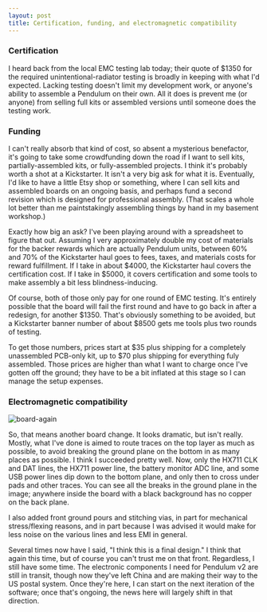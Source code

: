 ```yaml
---
layout: post
title: Certification, funding, and electromagnetic compatibility
---
```


### Certification
I heard back from the local EMC testing lab today; their quote of $1350 for the required unintentional-radiator testing is broadly in keeping with what I'd expected. Lacking testing doesn't limit my development work, or anyone's ability to assemble a Pendulum on their own. All it does is prevent me (or anyone) from selling full kits or assembled versions until someone does the testing work.

### Funding
I can't really absorb that kind of cost, so absent a mysterious benefactor, it's going to take some crowdfunding down the road if I want to sell kits, partially-assembled kits, or fully-assembled projects. I think it's probably worth a shot at a Kickstarter. It isn't a very big ask for what it is. Eventually, I'd like to have a little Etsy shop or something, where I can sell kits and assembled boards on an ongoing basis, and perhaps fund a second revision which is designed for professional assembly. (That scales a whole lot better than me paintstakingly assembling things by hand in my basement workshop.)

Exactly how big an ask? I've been playing around with a spreadsheet to figure that out. Assuming I very approximately double my cost of materials for the backer rewards which are actually Pendulum units, between 60% and 70% of the Kickstarter haul goes to fees, taxes, and materials costs for reward fulfillment. If I take in about $4000, the Kickstarter haul covers the certification cost. If I take in $5000, it covers certification and some tools to make assembly a bit less blindness-inducing.

Of course, both of those only pay for one round of EMC testing. It's entirely possible that the board will fail the first round and have to go back in after a redesign, for another $1350. That's obviously something to be avoided, but a Kickstarter banner number of about $8500 gets me tools plus two rounds of testing.

To get those numbers, prices start at $35 plus shipping for a completely unassembled PCB-only kit, up to $70 plus shipping for everything fuly assembled. Those prices are higher than what I want to charge once I've gotten off the ground; they have to be a bit inflated at this stage so I can manage the setup expenses.

### Electromagnetic compatibility
![board-again](https://i.imgur.com/diupTDp.png)

So, that means another board change. It looks dramatic, but isn't really. Mostly, what I've done is aimed to route traces on the top layer as much as possible, to avoid breaking the ground plane on the bottom in as many places as possible. I think I succeeded pretty well. Now, only the HX711 CLK and DAT lines, the HX711 power line, the battery monitor ADC line, and some USB power lines dip down to the bottom plane, and only then to cross under pads and other traces. You can see all the breaks in the ground plane in the image; anywhere inside the board with a black background has no copper on the back plane.

I also added front ground pours and stitching vias, in part for mechanical stress/flexing reasons, and in part because I was advised it would make for less noise on the various lines and less EMI in general.

Several times now have I said, "I think this is a final design." I think that again this time, but of course you can't trust me on that front. Regardless, I still have some time. The electronic components I need for Pendulum v2 are still in transit, though now they've left China and are making their way to the US postal system. Once they're here, I can start on the next iteration of the software; once that's ongoing, the news here will largely shift in that direction.
